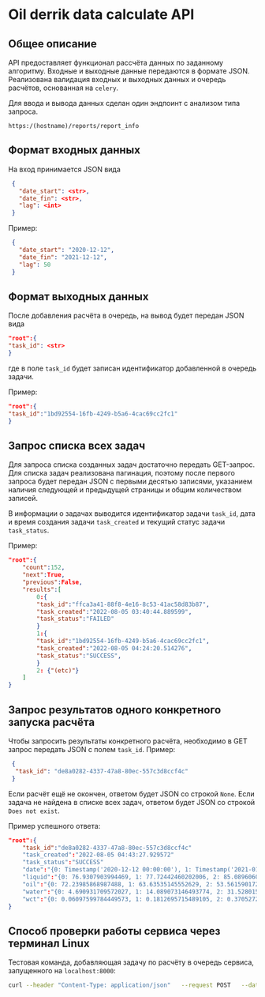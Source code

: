 # Oil derrik data calculate API
## Общее описание

API предоставляет функционал рассчёта данных по заданному алгоритму. Входные и выходные данные передаются в формате JSON. Реализована валидация входных и выходных данных и очередь расчётов, основанная на `celery`. 

Для ввода и вывода данных сделан один эндпоинт с анализом типа запроса.
```
https:/(hostname)/reports/report_info
```
## Формат входных данных
На вход принимается JSON вида
```json
 {
   "date_start": <str>, 
   "date_fin": <str>,
   "lag": <int>
 }
```
Пример:
```json
 {
   "date_start": "2020-12-12", 
   "date_fin": "2021-12-12",
   "lag": 50
 }
```

## Формат выходных данных

После добавления расчёта в очередь, на вывод будет передан JSON вида
```json
"root":{
"task_id": <str>
}
```
где в поле `task_id` будет записан идентификатор добавленной в очередь задачи.

Пример:
```json
"root":{
"task_id":"1bd92554-16fb-4249-b5a6-4cac69cc2fc1"
}
```
## Запрос списка всех задач

Для запроса списка созданных задач достаточно передать GET-запрос. Для списка задач реализована пагинация, поэтому после первого запроса будет передан JSON c первыми десятью записями, указанием наличия следующей и предыдущей страницы и общим количеством записей.

В информации о задачах выводится идентификатор задачи `task_id`, дата и время создания задачи `task_created` и текущий статус задачи `task_status`.

Пример:
```json
"root":{
    "count":152,
    "next":True,
    "previous":False,
    "results":[
        0:{
        "task_id":"ffca3a41-88f8-4e16-8c53-41ac58d83b87",
        "task_created":"2022-08-05 03:40:44.889599",
        "task_status":"FAILED"
        }
        1:{
        "task_id":"1bd92554-16fb-4249-b5a6-4cac69cc2fc1",
        "task_created":"2022-08-05 04:24:20.514276",
        "task_status":"SUCCESS",
        }
        2: {"(etc)"}
    ]
}
```
## Запрос результатов одного конкретного запуска расчёта
Чтобы запросить результаты конкретного расчёта, необходимо в GET запрос передать JSON с полем `task_id`. Пример:

```json
 {
  "task_id": "de8a0282-4337-47a8-80ec-557c3d8ccf4c"
 }
```

Если расчёт ещё не окончен, ответом будет JSON со строкой `None`. Если задача не найдена в списке всех задач, ответом будет JSON со строкой `Does not exist`.

Пример успешного ответа:
```json
"root":{
    "task_id":"de8a0282-4337-47a8-80ec-557c3d8ccf4c"
    "task_created":"2022-08-05 04:43:27.929572"
    "task_status":"SUCCESS"
    "date":"{0: Timestamp('2020-12-12 00:00:00'), 1: Timestamp('2021-01-31 00:00:00'), 2: Timestamp('2021-03-22 00:00:00'), 3: Timestamp('2021-05-11 00:00:00'), 4: Timestamp('2021-06-30 00:00:00'), 5: Timestamp('2021-08-19 00:00:00'), 6: Timestamp('2021-10-08 00:00:00'), 7: Timestamp('2021-11-27 00:00:00')}"
    "liquid":"{0: 76.9307903994469, 1: 77.72442460202006, 2: 85.08960602622098, 3: 82.36897738967971, 4: 69.35552147103247, 5: 69.75718437575127, 6: 68.61846253470543, 7: 69.59067572094291}"
    "oil":"{0: 72.23985868987488, 1: 63.63535145552629, 2: 53.56159017227086, 3: 46.01379678929555, 4: 40.04450726384624, 5: 32.11172750980334, 6: 23.31463735962849, 7: 17.46017947417211}"
    "water":"{0: 4.690931709572027, 1: 14.089073146493774, 2: 31.528015853950116, 3: 36.355180600384166, 4: 29.311014207186233, 5: 37.64545686594793, 6: 45.30382517507694, 7: 52.130496246770804}"
    "wct":"{0: 0.06097599784449573, 1: 0.1812695715489105, 2: 0.3705272280169511, 3: 0.4413698184984294, 4: 0.42261976531210255, 5: 0.5396642253100185, 6: 0.6602279255697903, 7: 0.7491017396614017}"
}
```
## Способ проверки работы сервиса через терминал Linux
Тестовая команда, добавляющая задачу по расчёту в очередь сервиса, запущенного на `localhost:8000`:
```bash
curl --header "Content-Type: application/json"   --request POST   --data '{"date_start": "2021-12-12","date_fin": "2022-12-12", "lag": "50"}'   http://localhost:8000/reports/report_info
```
